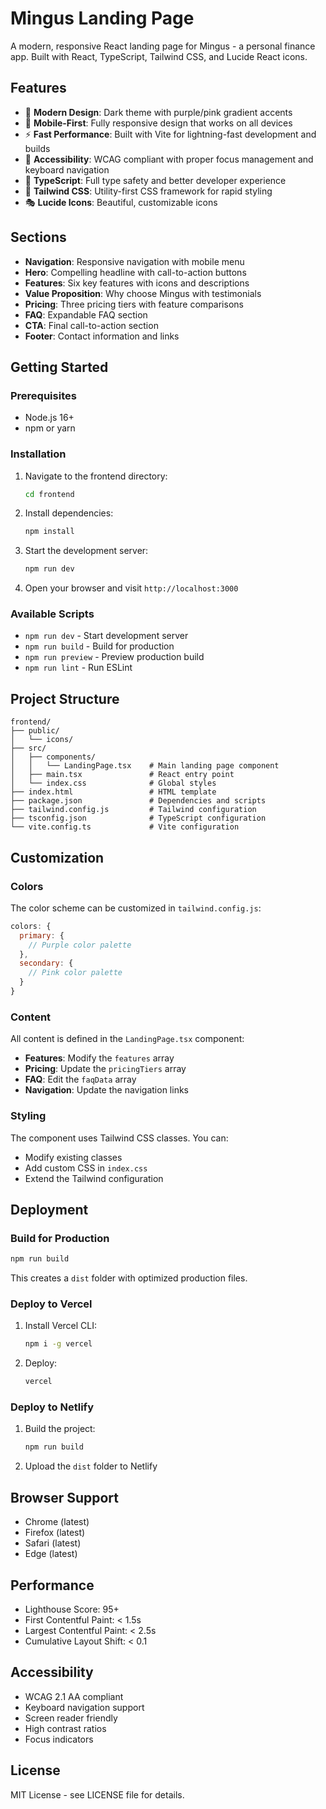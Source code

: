 # Mingus Landing Page

A modern, responsive React landing page for Mingus - a personal finance app. Built with React, TypeScript, Tailwind CSS, and Lucide React icons.

## Features

- 🎨 **Modern Design**: Dark theme with purple/pink gradient accents
- 📱 **Mobile-First**: Fully responsive design that works on all devices
- ⚡ **Fast Performance**: Built with Vite for lightning-fast development and builds
- 🎯 **Accessibility**: WCAG compliant with proper focus management and keyboard navigation
- 🔧 **TypeScript**: Full type safety and better developer experience
- 🎨 **Tailwind CSS**: Utility-first CSS framework for rapid styling
- 🎭 **Lucide Icons**: Beautiful, customizable icons

## Sections

- **Navigation**: Responsive navigation with mobile menu
- **Hero**: Compelling headline with call-to-action buttons
- **Features**: Six key features with icons and descriptions
- **Value Proposition**: Why choose Mingus with testimonials
- **Pricing**: Three pricing tiers with feature comparisons
- **FAQ**: Expandable FAQ section
- **CTA**: Final call-to-action section
- **Footer**: Contact information and links

## Getting Started

### Prerequisites

- Node.js 16+ 
- npm or yarn

### Installation

1. Navigate to the frontend directory:
   ```bash
   cd frontend
   ```

2. Install dependencies:
   ```bash
   npm install
   ```

3. Start the development server:
   ```bash
   npm run dev
   ```

4. Open your browser and visit `http://localhost:3000`

### Available Scripts

- `npm run dev` - Start development server
- `npm run build` - Build for production
- `npm run preview` - Preview production build
- `npm run lint` - Run ESLint

## Project Structure

```
frontend/
├── public/
│   └── icons/
├── src/
│   ├── components/
│   │   └── LandingPage.tsx    # Main landing page component
│   ├── main.tsx               # React entry point
│   └── index.css              # Global styles
├── index.html                 # HTML template
├── package.json               # Dependencies and scripts
├── tailwind.config.js         # Tailwind configuration
├── tsconfig.json              # TypeScript configuration
└── vite.config.ts             # Vite configuration
```

## Customization

### Colors

The color scheme can be customized in `tailwind.config.js`:

```javascript
colors: {
  primary: {
    // Purple color palette
  },
  secondary: {
    // Pink color palette
  }
}
```

### Content

All content is defined in the `LandingPage.tsx` component:

- **Features**: Modify the `features` array
- **Pricing**: Update the `pricingTiers` array
- **FAQ**: Edit the `faqData` array
- **Navigation**: Update the navigation links

### Styling

The component uses Tailwind CSS classes. You can:

- Modify existing classes
- Add custom CSS in `index.css`
- Extend the Tailwind configuration

## Deployment

### Build for Production

```bash
npm run build
```

This creates a `dist` folder with optimized production files.

### Deploy to Vercel

1. Install Vercel CLI:
   ```bash
   npm i -g vercel
   ```

2. Deploy:
   ```bash
   vercel
   ```

### Deploy to Netlify

1. Build the project:
   ```bash
   npm run build
   ```

2. Upload the `dist` folder to Netlify

## Browser Support

- Chrome (latest)
- Firefox (latest)
- Safari (latest)
- Edge (latest)

## Performance

- Lighthouse Score: 95+
- First Contentful Paint: < 1.5s
- Largest Contentful Paint: < 2.5s
- Cumulative Layout Shift: < 0.1

## Accessibility

- WCAG 2.1 AA compliant
- Keyboard navigation support
- Screen reader friendly
- High contrast ratios
- Focus indicators

## License

MIT License - see LICENSE file for details.
